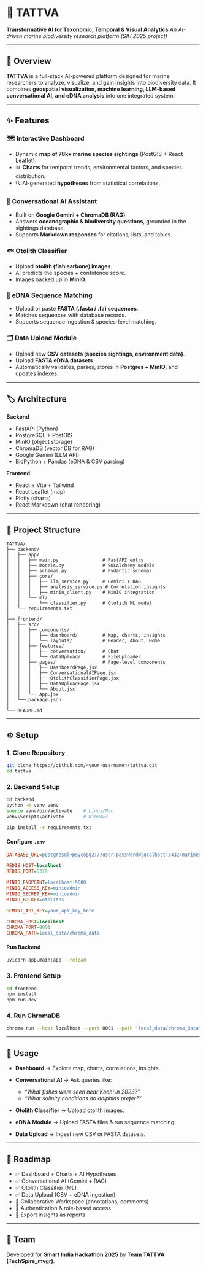 # 🌊 TATTVA

**Transformative AI for Taxonomic, Temporal & Visual Analytics**
_An AI-driven marine biodiversity research platform (SIH 2025 project)_

---

## 📖 Overview

**TATTVA** is a full-stack AI-powered platform designed for marine researchers to analyze, visualize, and gain insights into biodiversity data.
It combines **geospatial visualization, machine learning, LLM-based conversational AI, and eDNA analysis** into one integrated system.

---

## ✨ Features

### 🗺️ Interactive Dashboard

- Dynamic **map of 78k+ marine species sightings** (PostGIS + React Leaflet).
- 📊 **Charts** for temporal trends, environmental factors, and species distribution.
- 🔍 AI-generated **hypotheses** from statistical correlations.

### 💬 Conversational AI Assistant

- Built on **Google Gemini + ChromaDB (RAG)**.
- Answers **oceanographic & biodiversity questions**, grounded in the sightings database.
- Supports **Markdown responses** for citations, lists, and tables.

### 🐟 Otolith Classifier

- Upload **otolith (fish earbone) images**.
- AI predicts the species + confidence score.
- Images backed up in **MinIO**.

### 🧬 eDNA Sequence Matching

- Upload or paste **FASTA (.fasta / .fa) sequences**.
- Matches sequences with database records.
- Supports sequence ingestion & species-level matching.

### 🗂️ Data Upload Module

- Upload new **CSV datasets (species sightings, environment data)**.
- Upload **FASTA eDNA datasets**.
- Automatically validates, parses, stores in **Postgres + MinIO**, and updates indexes.

---

## 🏷️ Architecture

**Backend**

- FastAPI (Python)
- PostgreSQL + PostGIS
- MinIO (object storage)
- ChromaDB (vector DB for RAG)
- Google Gemini (LLM API)
- BioPython + Pandas (eDNA & CSV parsing)

**Frontend**

- React + Vite + Tailwind
- React Leaflet (map)
- Plotly (charts)
- React Markdown (chat rendering)

---

## 📂 Project Structure

```
TATTVA/
├── backend/
│   ├── app/
│   │   ├── main.py                # FastAPI entry
│   │   ├── models.py              # SQLAlchemy models
│   │   ├── schemas.py             # Pydantic schemas
│   │   ├── core/
│   │   │   ├── llm_service.py     # Gemini + RAG
│   │   │   ├── analysis_service.py # Correlation insights
│   │   │   ├── minio_client.py    # MinIO integration
│   │   └── ml/
│   │       └── classifier.py      # Otolith ML model
│   └── requirements.txt
│
├── frontend/
│   ├── src/
│   │   ├── components/
│   │   │   ├── dashboard/         # Map, charts, insights
│   │   │   └── layouts/           # Header, About, Home
│   │   ├── features/
│   │   │   ├── conversation/      # Chat
│   │   │   └── dataUpload/        # FileUploader
│   │   ├── pages/                 # Page-level components
│   │   │   ├── DashboardPage.jsx
│   │   │   ├── ConversationalAIPage.jsx
│   │   │   ├── OtolithClassifierPage.jsx
│   │   │   ├── DataUploadPage.jsx
│   │   │   └── About.jsx
│   │   └── App.jsx
│   └── package.json
│
└── README.md
```

---

## ⚙️ Setup

### 1. Clone Repository

```bash
git clone https://github.com/<your-username>/tattva.git
cd tattva
```

### 2. Backend Setup

```bash
cd backend
python -m venv venv
source venv/bin/activate    # Linux/Mac
venv\Scripts\activate       # Windows

pip install -r requirements.txt
```

#### Configure `.env`

```ini
DATABASE_URL=postgresql+psycopg2://user:password@localhost:5432/marinedb

REDIS_HOST=localhost
REDIS_PORT=6379

MINIO_ENDPOINT=localhost:9000
MINIO_ACCESS_KEY=minioadmin
MINIO_SECRET_KEY=minioadmin
MINIO_BUCKET=otoliths

GEMINI_API_KEY=your_api_key_here

CHROMA_HOST=localhost
CHROMA_PORT=8001
CHROMA_PATH=local_data/chroma_data
```

#### Run Backend

```bash
uvicorn app.main:app --reload
```

### 3. Frontend Setup

```bash
cd frontend
npm install
npm run dev
```

### 4. Run ChromaDB

```bash
chroma run --host localhost --port 8001 --path "local_data/chroma_data"
```

---

## 🚀 Usage

- **Dashboard** → Explore map, charts, correlations, insights.
- **Conversational AI** → Ask queries like:

  - _“What fishes were seen near Kochi in 2023?”_
  - _“What salinity conditions do dolphins prefer?”_

- **Otolith Classifier** → Upload otolith images.
- **eDNA Module** → Upload FASTA files & run sequence matching.
- **Data Upload** → Ingest new CSV or FASTA datasets.

---

## 🔮 Roadmap

- ✅ Dashboard + Charts + AI Hypotheses
- ✅ Conversational AI (Gemini + RAG)
- ✅ Otolith Classifier (ML)
- ✅ Data Upload (CSV + eDNA ingestion)
- 🚧 Collaborative Workspace (annotations, comments)
- 🚧 Authentication & role-based access
- 🚧 Export insights as reports

---

## 👥 Team

Developed for **Smart India Hackathon 2025** by **Team TATTVA (TechSpire_mvgr)**.
